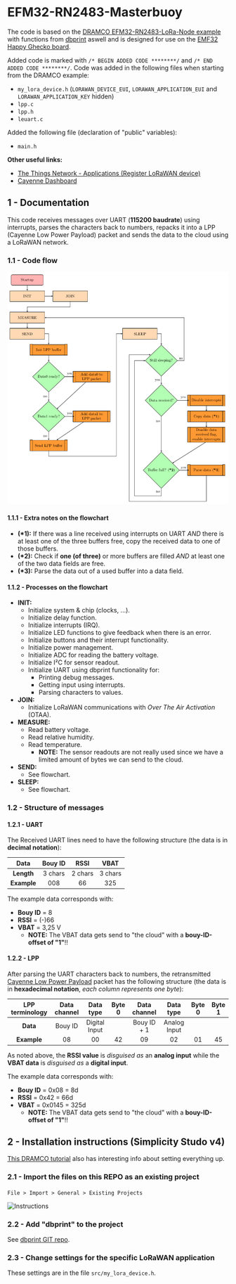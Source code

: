 # EFM32-RN2483-Masterbuoy

The code is based on the [DRAMCO EFM32-RN2483-LoRa-Node example](https://github.com/DRAMCO/EFM32-RN2483-LoRa-Node) with functions from [dbprint](https://github.com/Fescron/dbprint) aswell and is designed for use on the [EMF32 Happy Ghecko board](https://www.silabs.com/products/development-tools/mcu/32-bit/efm32-happy-gecko-starter-kit).

Added code is marked with ```/* BEGIN ADDED CODE ********/``` and ```/* END ADDED CODE ********/```. Code was added in the following files when starting from the DRAMCO example:
- ```my_lora_device.h``` (```LORAWAN_DEVICE_EUI```, ```LORAWAN_APPLICATION_EUI``` and ```LORAWAN_APPLICATION_KEY``` hidden)
- ```lpp.c```
- ```lpp.h```
- ```leuart.c```

 Added the following file (declaration of "public" variables):
 - ```main.h```  

**Other useful links:**
- [The Things Network - Applications (Register LoRaWAN device)](https://console.thethingsnetwork.org/applications/)
- [Cayenne Dashboard](https://cayenne.mydevices.com/cayenne/dashboard/start)

## 1 - Documentation

This code receives messages over UART (**115200 baudrate**) using interrupts, parses the characters back to numbers, repacks it into a LPP (Cayenne Low Power Payload) packet and sends the data to the cloud using a LoRaWAN network.

### 1.1 - Code flow

![Flowchart](/latex-flowchart/flowchart.png?raw=true "Flowchart")

#### 1.1.1 - Extra notes on the flowchart
- **(\*1):** If there was a line received using interrupts on UART *AND* there is at least one of the three buffers free, copy the received data to one of those buffers.
- **(\*2):** Check if **one (of three)** or more buffers are filled *AND* at least one of the two data fields are free.
- **(\*3):** Parse the data out of a used buffer into a data field.

#### 1.1.2 - Processes on the flowchart
- **INIT:**
  - Initialize system & chip (clocks, ...).
  - Initialize delay function.
  - Initialize interrupts (IRQ).
  - Initialize LED functions to give feedback when there is an error.
  - Initialize buttons and their interrupt functionality.
  - Initialize power management.
  - Initialize ADC for reading the battery voltage.
  - Initialize I²C for sensor readout.
  - Initialize UART using dbprint functionality for:
    - Printing debug messages.
    - Getting input using interrupts.
    - Parsing characters to values.
- **JOIN:**
  - Initialize LoRaWAN communications with *Over The Air Activation* (OTAA).
- **MEASURE:**
  - Read battery voltage.
  - Read relative humidity.
  - Read temperature.
    - **NOTE:** The sensor readouts are not really used since we have a limited amount of bytes we can send to the cloud.
- **SEND:**
  - See flowchart.
- **SLEEP:**
  - See flowchart.

### 1.2 - Structure of messages

#### 1.2.1 - UART

The Received UART lines need to have the following structure (the data is in **decimal notation**):

|     Data    | Bouy ID |  RSSI   |  VBAT   |
|:-----------:|:-------:|:-------:|:-------:|
| **Length**  | 3 chars | 2 chars | 3 chars |
| **Example** |   008   |   66    |   325   |

The example data corresponds with:
- **Bouy ID** = 8
- **RSSI** = (-)66
- **VBAT** = 3,25 V
  - **NOTE:** The VBAT data gets send to "the cloud" with a **bouy-ID-offset of "1"**!!

#### 1.2.2 - LPP

After parsing the UART characters back to numbers, the retransmitted [Cayenne Low Power Payload](https://github.com/myDevicesIoT/cayenne-docs/blob/master/docs/LORA.md) packet has the following structure (the data is in **hexadecimal notation**, *each column represents one byte*):

| LPP terminology | Data channel |   Data type   | Byte 0 | Data channel |  Data type   | Byte 0 | Byte 1 | 
|:---------------:|:------------:|:-------------:|:------:|:------------:|:------------:|:------:|:------:|
|    **Data**     |   Bouy ID    | Digital Input |        | Bouy ID + 1  | Analog Input |        |        |
|   **Example**   |      08      |      00       |   42   |      09      |      02      |   01   |   45   |

As noted above, the **RSSI value** is *disguised as* an **analog input** while the **VBAT data** is *disguised as* a **digital input**.

The example data corresponds with:
- **Bouy ID** = 0x08 = 8d
- **RSSI** = 0x42 = 66d
- **VBAT** = 0x0145 = 325d
  - **NOTE:** The VBAT data gets send to "the cloud" with a **bouy-ID-offset of "1"**!!


## 2 - Installation instructions (Simplicity Studo v4)

[This DRAMCO tutorial](https://dramco.be/tutorials/low-power-iot/technology-campus-ghent-2018/iot-development-environment/node) also has interesting info about setting everything up.

### 2.1 - Import the files on this REPO as an existing project

`File > Import > General > Existing Projects`

![Instructions](https://dramco.be/tutorials/low-power-iot/technology-campus-ghent-2018/user/pages/03.iot-development-environment/02.Node/ezgif-3-c109845b4d-2.gif "Instructions")

### 2.2 - Add "dbprint" to the project

See [dbprint GIT repo](https://github.com/Fescron/dbprint).

### 2.3 - Change settings for the specific LoRaWAN application

These settings are in the file `src/my_lora_device.h`.
